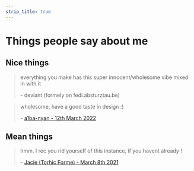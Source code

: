 ```yaml
---
strip_title: true
---
```


# Things people say about me

## Nice things

> everything you make has this super innocent/wholesome vibe mixed in with it
>
> \- deviant (formely on fedi.absturztau.be)

> wholesome, have a good taste in design :)
> 
> \- [a1ba-nyan - 12th March 2022](https://expired.mentality.rip/notice/AHKid55qpHyJqHiEzI)

## Mean things

> hmm. I rec you rid yourself of this instance, if you havent already !
> 
> \- [Jacie (Torhic Forme) - March 8th 2021](https://chickenfan.club/@jacethechicken/105856537354332678)